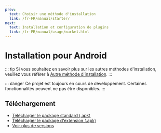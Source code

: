 ```yaml
---
prev:
  text: Choisir une méthode d'installation
  link: /fr-FR/manual/starter/
next:
  text: Installation et configuration de plugins
  link: /fr-FR/manual/usage/market.html
---
```


# Installation pour Android

::: tip
Si vous souhaitez en savoir plus sur les autres méthodes d'installation, veuillez vous référer à [Autre méthode d'installation](./index.md).
:::

::: danger
Ce projet est toujours en cours de développement. Certaines fonctionnalités peuvent ne pas être disponibles.
:::

## Téléchargement

- [Télécharger le package standard (.apk)](https://k.ilharp.cc/android-lite.apk)
- [Télécharger le package d'extension (.apk)](https://k.ilharp.cc/android-full.apk)
- [Voir plus de versions](https://github.com/koishijs/koishi-android/releases)
